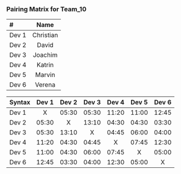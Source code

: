 ### Pairing Matrix for Team_10

| #                | Name       | 
| :---             |    :----:  |
| Dev 1            | Christian  |
| Dev 2            | David      |
| Dev 3            | Joachim    |
| Dev 4            | Katrin     |
| Dev 5            | Marvin     |
| Dev 6            | Verena     |

| Syntax      | Dev 1       | Dev 2       | Dev 3       | Dev 4       | Dev 5       | Dev 6      | 
| :---        |    :----:   |    :----:   |    :----:   |    :----:   |    :----:   |    :----:  | 
| Dev 1       | X           | 05:30       | 05:30       | 11:20       | 11:00       | 12:45      | 
| Dev 2       | 05:30       | X           | 13:10       | 04:30       | 04:30       | 03:30      |
| Dev 3       | 05:30       | 13:10       | X           | 04:45       | 06:00       | 04:00      | 
| Dev 4       | 11:20       | 04:30       | 04:45       | X           | 07:45       | 12:30      | 
| Dev 5       | 11:00       | 04:30       | 06:00       | 07:45       | X           | 05:00      | 
| Dev 6       | 12:45       | 03:30       | 04:00       | 12:30       | 05:00       | X          | 

